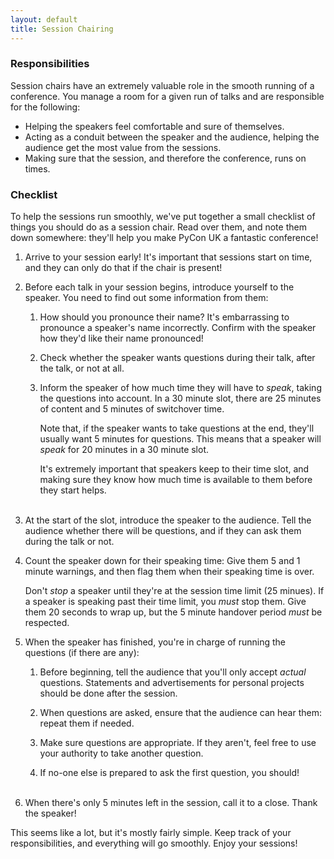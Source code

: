 ```yaml
---
layout: default
title: Session Chairing
---
```


<div class="box box_yellow">
  <h3>Responsibilities</h3>
  <p>Session chairs have an extremely valuable role in the smooth running of a conference. You manage a room for a given run of talks and are responsible for the following:</p>
  <ul>
    <li>Helping the speakers feel comfortable and sure of themselves.</li>
    <li>Acting as a conduit between the speaker and the audience, helping the audience get the most value from the sessions.</li>
    <li>Making sure that the session, and therefore the conference, runs on times.</li>
  </ul>
</div>

<div class="box box_blue">
  <h3>Checklist</h3>
  <p>To help the sessions run smoothly, we've put together a small checklist of things you should do as a session chair. Read over them, and note them down somewhere: they'll help you make PyCon UK a fantastic conference!</p>
  <ol>
    <li>Arrive to your session early! It's important that sessions start on time, and they can only do that if the chair is present!</li>
    <li>
      <p>Before each talk in your session begins, introduce yourself to the speaker. You need to find out some information from them:</p>
      <ol>
        <li><p>How should you pronounce their name? It's embarrassing to pronounce a speaker's name incorrectly. Confirm with the speaker how they'd like their name pronounced!</p></li>
        <li><p>Check whether the speaker wants questions during their talk, after the talk, or not at all.</p></li>
        <li>
          <p>Inform the speaker of how much time they will have to <em>speak</em>, taking the questions into account. In a 30 minute slot, there are 25 minutes of content and 5 minutes of switchover time.</p>
          <p>Note that, if the speaker wants to take questions at the end, they'll usually want 5 minutes for questions. This means that a speaker will <em>speak</em> for 20 minutes in a 30 minute slot.</p>
          <p>It's extremely important that speakers keep to their time slot, and making sure they know how much time is available to them before they start helps.</p>
        </li>
      </ol><br />
    </li>
    <li>At the start of the slot, introduce the speaker to the audience. Tell the audience whether there will be questions, and if they can ask them during the talk or not.</li>
    <li>
      <p>Count the speaker down for their speaking time: Give them 5 and 1 minute warnings, and then flag them when their speaking time is over.</p>
      <p>Don't <em>stop</em> a speaker until they're at the session time limit (25 minues). If a speaker is speaking past their time limit, you <em>must</em> stop them. Give them 20 seconds to wrap up, but the 5 minute handover period <em>must</em> be respected.</p>
    </li>
    <li>
      <p>When the speaker has finished, you're in charge of running the questions (if there are any):</p>
      <ol>
        <li><p>Before beginning, tell the audience that you'll only accept <em>actual</em> questions. Statements and advertisements for personal projects should be done after the session.</p></li>
        <li><p>When questions are asked, ensure that the audience can hear them: repeat them if needed.</p></li>
        <li><p>Make sure questions are appropriate. If they aren't, feel free to use your authority to take another question.</p></li>
        <li><p>If no-one else is prepared to ask the first question, you should!</p></li>
      </ol><br />
    </li>
    <li>When there's only 5 minutes left in the session, call it to a close. Thank the speaker!</li>
  </ol>
  <p>This seems like a lot, but it's mostly fairly simple. Keep track of your responsibilities, and everything will go smoothly. Enjoy your sessions!</p>
</div>
